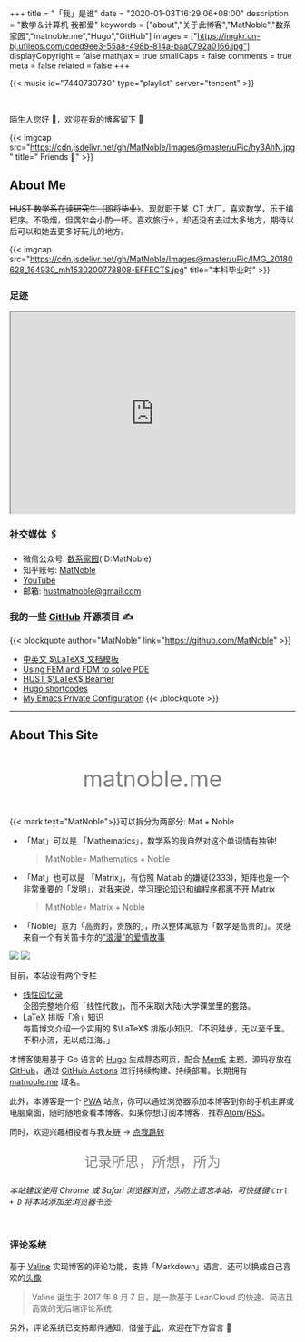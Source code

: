 +++
title = "「我」是谁"
date = "2020-01-03T16:29:06+08:00"
description = "数学＆计算机 我都爱"
keywords = ["about","关于此博客","MatNoble","数系家园","matnoble.me","Hugo","GitHub"]
images = ["https://imgkr.cn-bj.ufileos.com/cded9ee3-55a8-498b-814a-baa0792a0166.jpg"]
displayCopyright = false
mathjax = true
smallCaps = false
comments = true
meta = false
related = false
+++

<!--more-->

{{< music id="7440730730" type="playlist" server="tencent" >}}

<br>

陌生人您好 🤝，欢迎在我的博客留下 👣 

{{< imgcap src="https://cdn.jsdelivr.net/gh/MatNoble/Images@master/uPic/hy3AhN.jpg" title=" Friends 💖" >}}

## About Me

~~HUST 数学系在读研究生（即将毕业）~~。现就职于某 ICT 大厂，喜欢数学，乐于编程序。不吸烟，但偶尔会小酌一杯。喜欢旅行✈，却还没有去过太多地方，期待以后可以和她去更多好玩儿的地方。

{{< imgcap src="https://cdn.jsdelivr.net/gh/MatNoble/Images@master/uPic/IMG_20180628_164930_mh1530200778808-EFFECTS.jpg" title="本科毕业时" >}}

### 足迹

<div style="position: relative; width: 100%; padding-bottom: 70%; padding-top: 5px; height: 0; overflow: hidden;">
  <iframe src="https://www.google.com/maps/d/embed?mid=1L2Lih0i8JwsobbtokWqHQ8BOziiMMXO_" style="position: absolute; top: 0; left: 0; width: 100%; height: 100%"> </iframe>
</div>

### 社交媒体 🖇

- 微信公众号: [数系家园](https://mp.weixin.qq.com/s?__biz=MzI0NDcwMzE0NQ==&mid=100000467&idx=1&sn=bdb37d8e5b8b38e862fe3ce5261fa797&chksm=695888155e2f0103c6a2b96c2e85a6ff875a42c09f55d3d6cf23e7c54fef9ac51e7d1c911935#rd)(ID:MatNoble)
- 知乎账号: [MatNoble](https://www.zhihu.com/people/matnoble)
- [YouTube](https://www.youtube.com/c/RossMatNoble?sub_confirmation=1)
- 邮箱: [hustmatnoble@gmail.com](mailto:hustmatnoble@gmail.com)

### 我的一些 [GitHub](https://github.com/MatNoble) 开源项目 ✍

{{< blockquote author="MatNoble" link="https://github.com/MatNoble" >}}

- [中英文 $\LaTeX$ 文档模板](https://github.com/MatNoble/LaTeX-Document)
- [Using FEM and FDM to solve PDE](https://github.com/MatNoble/PDE_coding)
- [HUST $\LaTeX$ Beamer](https://github.com/MatNoble/HUSTMatNobleBeamer)
- [Hugo shortcodes](https://github.com/MatNoble/hugo-shortcodes-sets)
- [My Emacs Private Configuration](https://github.com/MatNoble/.emacs.d)
  {{< /blockquote >}}

<hr />

## About This Site

<p style="display:block;text-align:center;color:gray;font-size:30pt;font-family: "Arial"，"Microsoft YaHei"，"黑体"，"宋体"，sans-serif">matnoble.me</p>

{{< mark text="MatNoble">}}可以拆分为两部分: Mat + Noble

- 「Mat」可以是 「Mathematics」，数学系的我自然对这个单词情有独钟!
  
  > MatNoble= Mathematics + Noble
- 「Mat」也可以是 「Matrix」，有仿照 Matlab 的嫌疑(2333)，矩阵也是一个非常重要的「发明」，对我来说，学习理论知识和编程序都离不开 Matrix
  
  > MatNoble= Matrix + Noble
- 「Noble」意为「高贵的，贵族的」，所以整体寓意为「数学是高贵的」。灵感来自一个有关笛卡尔的[“浪漫”的爱情故事](https://www.bilibili.com/read/cv166401)

<img src="https://cdn.jsdelivr.net/gh/MatNoble/Images/windows/matnoble-bytedance.gif"/>

<img src="https://cdn.jsdelivr.net/gh/MatNoble/Images/windows/matnoble-youtube.png"/>

<br />

目前，本站设有两个专栏 

- [线性回忆录](https://matnoble.me/series/mla/)<br>
  企图完整地介绍「线性代数」，而不采取(大陆)大学课堂里的套路。
- [LaTeX 排版「冷」知识](https://matnoble.me/series/latex/)<br>
  每篇博文介绍一个实用的 $\LaTeX$ 排版小知识。「不积跬步，无以至千里。不积小流，无以成江海。」

本博客使用基于 Go 语言的 [Hugo](https://gohugo.io/) 生成静态网页，配合 [MemE](https://github.com/reuixiy/hugo-theme-meme) 主题，源码存放在 [GitHub](https://github.com/MatNoble/matnoble.github.io)，通过 [GitHub Actions](https://github.com/MatNoble/matnoble.github.io/actions) 进行持续构建、持续部署。长期拥有 [matnoble.me](https://matnoble.me/) 域名。

此外，本博客是一个 [PWA](https://developers.google.com/web/progressive-web-apps/?hl=zh_cn) 站点，你可以通过浏览器添加本博客到你的手机主屏或电脑桌面，随时随地查看本博客。如果你想订阅本博客，推荐<a href="/atom.xml" target="_blank" rel="noopener">Atom</a>/<a href="/rss.xml" target="_blank" rel="noopener">RSS</a>。

同时，欢迎兴趣相投者与我友链 $\to$ [点我跳转](https://matnoble.me/search/#友链)

<p style="display:block;text-align:center;color:gray;font-size:18pt;font-family: "Arial"，"Microsoft YaHei"，"黑体"，"宋体"，sans-serif">记录所思，所想，所为</p>

*本站建议使用 Chrome 或 Safari 浏览器浏览，为防止遗忘本站，可快捷键 `Ctrl + D` 将本站添加至浏览器书签*

<br />

### 评论系统

基于 [Valine](https://valine.js.org/) 实现博客的评论功能，支持「Markdown」语言。还可以换成自己喜欢的[头像](https://valine.js.org/avatar.html)

> Valine 诞生于 2017 年 8 月 7 日，是一款基于 LeanCloud 的快速、简洁且高效的无后端评论系统.

另外，评论系统已支持邮件通知，借鉴于[此](http://www.zhaojun.im/hexo-valine-modify/)，欢迎在下方留言 🗽
